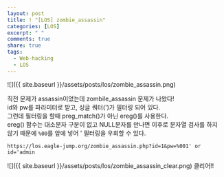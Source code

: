 ```yaml
---
layout: post
title: ! "[LOS] zombie_assassin"
categories: [LOS]
excerpt: " "
comments: true
share: true
tags:
  - Web-hacking
  - LOS
---
```


![]({{ site.baseurl }}/assets/posts/los/zombie_assassin.png)

직전 문제가 assassin이었는데 zombile_assassin 문제가 나왔다!<br>
id와 pw를 파라미터로 받고, 싱글 쿼터(')가 필터링 되어 있다.<br>
그런데 필터링을 할때 preg_match()가 아닌 ereg()를 사용한다. <br>
ereg() 함수는 대소문자 구분이 없고 NULL문자를 만나면 이후로 문자열 검사를 하지 않기 때문에
`%00`를 앞에 넣어 ' 필터링을 우회할 수 있다.

`https://los.eagle-jump.org/zombie_assassin.php?id=1&pw=%001' or id='admin`

![]({{ site.baseurl }}/assets/posts/los/zombie_assassin_clear.png)
클리어!!

